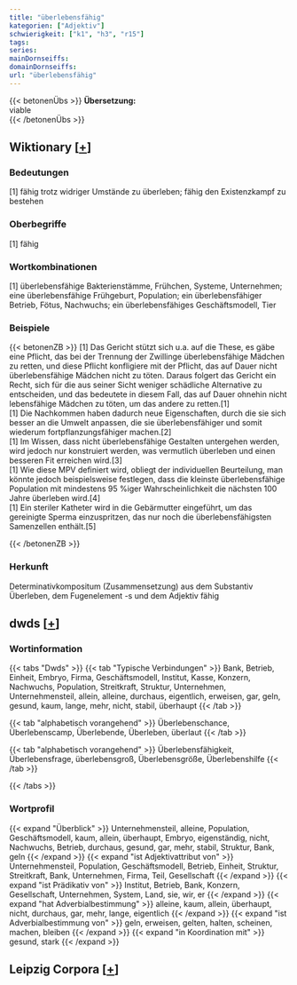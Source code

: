 ```yaml
---
title: "überlebensfähig"
kategorien: ["Adjektiv"]
schwierigkeit: ["k1", "h3", "r15"]
tags:
series:
mainDornseiffs:
domainDornseiffs:
url: "überlebensfähig"
---
```


{{< betonenÜbs >}}
**Übersetzung:**  
viable  
{{< /betonenÜbs >}}

## Wiktionary [[+](https://de.wiktionary.org/wiki/überlebensfähig)]

### Bedeutungen
[1] fähig trotz widriger Umstände zu überleben; fähig den Existenzkampf zu bestehen  

### Oberbegriffe
[1] fähig  

### Wortkombinationen
[1] überlebensfähige Bakterienstämme, Frühchen, Systeme, Unternehmen; eine überlebensfähige Frühgeburt, Population; ein überlebensfähiger Betrieb, Fötus, Nachwuchs; ein überlebensfähiges Geschäftsmodell, Tier  

### Beispiele
{{< betonenZB >}}
[1] Das Gericht stützt sich u.a. auf die These, es gäbe eine Pflicht, das bei der Trennung der Zwillinge überlebensfähige Mädchen zu retten, und diese Pflicht konfligiere mit der Pflicht, das auf Dauer nicht überlebensfähige Mädchen nicht zu töten. Daraus folgert das Gericht ein Recht, sich für die aus seiner Sicht weniger schädliche Alternative zu entscheiden, und das bedeutete in diesem Fall, das auf Dauer ohnehin nicht lebensfähige Mädchen zu töten, um das andere zu retten.[1]  
[1] Die Nachkommen haben dadurch neue Eigenschaften, durch die sie sich besser an die Umwelt anpassen, die sie überlebensfähiger und somit wiederum fortpflanzungsfähiger machen.[2]  
[1] Im Wissen, dass nicht überlebensfähige Gestalten untergehen werden, wird jedoch nur konstruiert werden, was vermutlich überleben und einen besseren Fit erreichen wird.[3]  
[1] Wie diese MPV definiert wird, obliegt der individuellen Beurteilung, man könnte jedoch beispielsweise festlegen, dass die kleinste überlebensfähige Population mit mindestens 95 %iger Wahrscheinlichkeit die nächsten 100 Jahre überleben wird.[4]  
[1] Ein steriler Katheter wird in die Gebärmutter eingeführt, um das gereinigte Sperma einzuspritzen, das nur noch die überlebensfähigsten Samenzellen enthält.[5]  

{{< /betonenZB >}}
### Herkunft
Determinativkompositum (Zusammensetzung) aus dem Substantiv Überleben, dem Fugenelement -s und dem Adjektiv fähig  



## dwds [[+](https://www.dwds.de/wb/überlebensfähig)]

### Wortinformation
{{< tabs "Dwds" >}}
{{< tab "Typische Verbindungen" >}}
Bank, Betrieb, Einheit, Embryo, Firma, Geschäftsmodell, Institut, Kasse, Konzern, Nachwuchs, Population, Streitkraft, Struktur, Unternehmen, Unternehmensteil, allein, alleine, durchaus, eigentlich, erweisen, gar, geln, gesund, kaum, lange, mehr, nicht, stabil, überhaupt
{{< /tab >}}

{{< tab "alphabetisch vorangehend" >}}
Überlebenschance, Überlebenscamp, Überlebende, Überleben, überlaut
{{< /tab >}}

{{< tab "alphabetisch vorangehend" >}}
Überlebensfähigkeit, Überlebensfrage, überlebensgroß, Überlebensgröße, Überlebenshilfe
{{< /tab >}}

{{< /tabs >}}

### Wortprofil
{{< expand "Überblick" >}} Unternehmensteil, alleine, Population, Geschäftsmodell, kaum, allein, überhaupt, Embryo, eigenständig, nicht, Nachwuchs, Betrieb, durchaus, gesund, gar, mehr, stabil, Struktur, Bank, geln {{< /expand >}}
{{< expand "ist Adjektivattribut von" >}} Unternehmensteil, Population, Geschäftsmodell, Betrieb, Einheit, Struktur, Streitkraft, Bank, Unternehmen, Firma, Teil, Gesellschaft {{< /expand >}}
{{< expand "ist Prädikativ von" >}} Institut, Betrieb, Bank, Konzern, Gesellschaft, Unternehmen, System, Land, sie, wir, er {{< /expand >}}
{{< expand "hat Adverbialbestimmung" >}} alleine, kaum, allein, überhaupt, nicht, durchaus, gar, mehr, lange, eigentlich {{< /expand >}}
{{< expand "ist Adverbialbestimmung von" >}} geln, erweisen, gelten, halten, scheinen, machen, bleiben {{< /expand >}}
{{< expand "in Koordination mit" >}} gesund, stark {{< /expand >}}

## Leipzig Corpora [[+](https://corpora.uni-leipzig.de/en/res?word=überlebensfähig&corpusId=deu_newscrawl-public_2018)]

